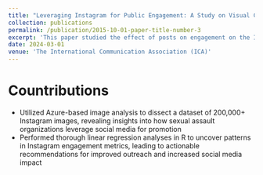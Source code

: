 ```yaml
---
title: "Leveraging Instagram for Public Engagement: A Study on Visual Communication Strategies of Canadian Sexual Assault Support Organization"
collection: publications
permalink: /publication/2015-10-01-paper-title-number-3
excerpt: 'This paper studied the effect of posts on engagement on the Instagram accounts of sexual assault organizations. '
date: 2024-03-01
venue: 'The International Communication Association (ICA)'
---
```


Countributions
====
* Utilized Azure-based image analysis to dissect a dataset of 200,000+ Instagram images, revealing insights into how sexual assault organizations leverage social media for promotion
* Performed thorough linear regression analyses in R to uncover patterns in Instagram engagement metrics, leading to actionable recommendations for improved outreach and increased social media impact

